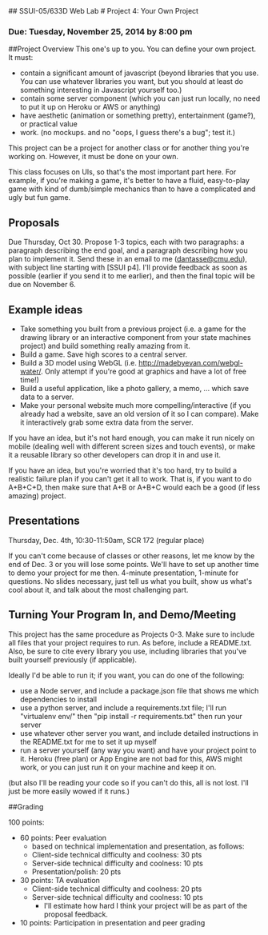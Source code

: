 <link href="../stylesheets/GitHub2.css" rel="stylesheet"></link>
## SSUI-05/633D Web Lab
# Project 4: Your Own Project

### Due: Tuesday, November 25, 2014 by 8:00 pm

##Project Overview
This one's up to you. You can define your own project. It must:

- contain a significant amount of javascript (beyond libraries that you use. You can use whatever libraries you want, but you should at least do something interesting in Javascript yourself too.)
- contain some server component (which you can just run locally, no need to put it up on Heroku or AWS or anything)
- have aesthetic (animation or something pretty), entertainment (game?), or practical value
- work. (no mockups. and no "oops, I guess there's a bug"; test it.)

This project can be a project for another class or for another thing you're working on. However, it must be done on your own.

This class focuses on UIs, so that's the most important part here. For example, if you're making a game, it's better to have a fluid, easy-to-play game with kind of dumb/simple mechanics than to have a complicated and ugly but fun game.

## Proposals
Due Thursday, Oct 30. Propose 1-3 topics, each with two paragraphs: a paragraph describing the end goal, and a paragraph describing how you plan to implement it. Send these in an email to me (dantasse@cmu.edu), with subject line starting with [SSUI p4]. I'll provide feedback as soon as possible (earlier if you send it to me earlier), and then the final topic will be due on November 6.

## Example ideas

- Take something you built from a previous project (i.e. a game for the drawing library or an interactive component from your state machines project) and build something really amazing from it.
- Build a game. Save high scores to a central server.
- Build a 3D model using WebGL (i.e. http://madebyevan.com/webgl-water/. Only attempt if you're good at graphics and have a lot of free time!)
- Build a useful application, like a photo gallery, a memo, ... which save data to a server.
- Make your personal website much more compelling/interactive (if you already had a website, save an old version of it so I can compare). Make it interactively grab some extra data from the server.

If you have an idea, but it's not hard enough, you can make it run nicely on mobile (dealing well with different screen sizes and touch events), or make it a reusable library so other developers can drop it in and use it.

If you have an idea, but you're worried that it's too hard, try to build a realistic failure plan if you can't get it all to work. That is, if you want to do A+B+C+D, then make sure that A+B or A+B+C would each be a good (if less amazing) project.

## Presentations
Thursday, Dec. 4th, 10:30-11:50am, SCR 172 (regular place)  

If you can't come because of classes or other reasons, let me know by the end of Dec. 3 or you will lose some points. We'll have to set up another time to demo your project for me then.
4-minute presentation, 1-minute for questions. No slides necessary, just tell us what you built, show us what's cool about it, and talk about the most challenging part.

## Turning Your Program In, and Demo/Meeting

This project has the same procedure as Projects 0-3. Make sure to include all files that your project requires to run. As before, include a README.txt.
Also, be sure to cite every library you use, including libraries that you've built yourself previously (if applicable).

Ideally I'd be able to run it; if you want, you can do one of the following:

- use a Node server, and include a package.json file that shows me which dependencies to install
- use a python server, and include a requirements.txt file; I'll run "virtualenv env/" then "pip install -r requirements.txt" then run your server
- use whatever other server you want, and include detailed instructions in the README.txt for me to set it up myself
- run a server yourself (any way you want) and have your project point to it. Heroku (free plan) or App Engine are not bad for this, AWS might work, or you can just run it on your machine and keep it on.

(but also I'll be reading your code so if you can't do this, all is not lost. I'll just be more easily wowed if it runs.)

##Grading

100 points:

- 60 points: Peer evaluation
  - based on technical implementation and presentation, as follows:
  - Client-side technical difficulty and coolness: 30 pts
  - Server-side technical difficulty and coolness: 10 pts
  - Presentation/polish: 20 pts
- 30 points: TA evaluation
  - Client-side technical difficulty and coolness: 20 pts
  - Server-side technical difficulty and coolness: 10 pts
    - I'll estimate how hard I think your project will be as part of the proposal feedback.
- 10 points: Participation in presentation and peer grading
